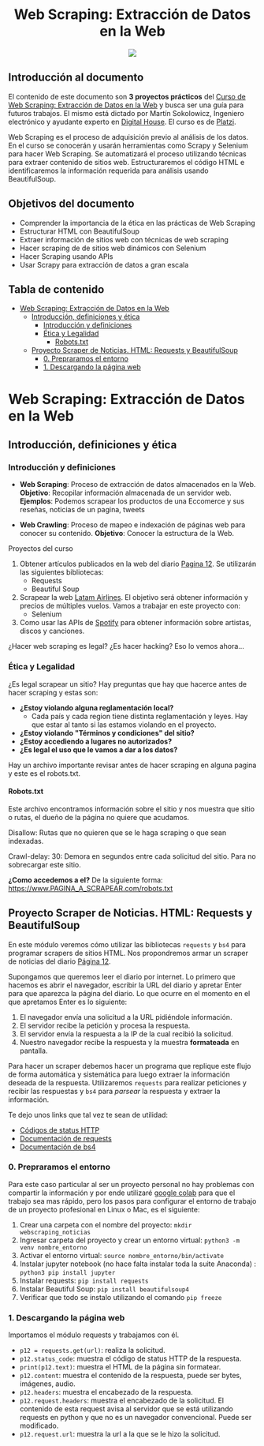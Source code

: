
<div align="center">
    <h1>Web Scraping: Extracción de Datos en la Web</h1>
    <img src="https://imgur.com/UbfjsMl.png" width="">
</div>

## Introducción al documento

El contenido de este documento son **3 proyectos prácticos** del [Curso de Web Scraping: Extracción de Datos en la Web](https://platzi.com/cursos/webscraping/) y busca ser una guía para futuros trabajos. El mismo está dictado por Martín Sokolowicz, Ingeniero electrónico y ayudante experto en [Digital House](https://www.digitalhouse.com/ar). El curso es de [Platzi](https://platzi.com).

Web Scraping es el proceso de adquisición previo al análisis de los datos. En el curso se conocerán y usarán herramientas como Scrapy y Selenium para hacer Web Scraping. Se automatizará el proceso utilizando técnicas para extraer contenido de sitios web. Estructuraremos el código HTML e identificaremos la información requerida para análisis usando BeautifulSoup.

## Objetivos del documento

- Comprender la importancia de la ética en las prácticas de Web Scraping
- Estructurar HTML con BeautifulSoup
- Extraer información de sitios web con técnicas de web scraping
- Hacer scraping de de sitios web dinámicos con Selenium
- Hacer Scraping usando APIs
- Usar Scrapy para extracción de datos a gran escala

## Tabla de contenido
- [Web Scraping: Extracción de Datos en la Web](#web-scraping-extracción-de-datos-en-la-web)
  - [Introducción, definiciones y ética](#introducción-definiciones-y-ética)
    - [Introducción y definiciones](#introducción-y-definiciones)
    - [Ética y Legalidad](#ética-y-legalidad)
      - [Robots.txt](#robotstxt)
  - [Proyecto Scraper de Noticias. HTML: Requests y BeautifulSoup](#proyecto-scraper-de-noticias-html-requests-y-beautifulsoup)
    - [0. Prepraramos el entorno](#0-prepraramos-el-entorno)
    - [1. Descargando la página web](#1-descargando-la-página-web)

# Web Scraping: Extracción de Datos en la Web

## Introducción, definiciones y ética

### Introducción y definiciones
- **Web Scraping**: Proceso de extracción de datos almacenados en la Web.
**Objetivo**: Recopilar información almacenada de un servidor web.
**Ejemplos**: Podemos scrapear los productos de una Eccomerce y sus reseñas, noticias de un pagina, tweets

- **Web Crawling**: Proceso de mapeo e indexación de páginas web para conocer su contenido.
**Objetivo**: Conocer la estructura de la Web.

Proyectos del curso
1. Obtener artículos publicados en la web del diario [Pagina 12](https://www.pagina12.com.ar/). Se utilizarán las siguientes bibliotecas:
   - Requests
   - Beautiful Soup
2. Scrapear la web [Latam Airlines](https://www.latam.com/es_es/). El objetivo será obtener información y precios de múltiples vuelos. Vamos a trabajar en este proyecto con:
   - Selenium
3. Como usar las APIs de [Spotify](https://www.spotify.com/es/) para obtener información sobre artistas, discos y canciones.

¿Hacer web scraping es legal? ¿Es hacer hacking? Eso lo vemos ahora...

### Ética y Legalidad

¿Es legal scrapear un sitio? Hay preguntas que hay que hacerce antes de hacer scraping y estas son:

- **¿Estoy violando alguna reglamentación local?**
  - Cada país y cada region tiene distinta reglamentación y leyes. Hay que estar al tanto si las estamos violando en el proyecto.
- **¿Estoy violando "Términos y condiciones" del sitio?**
- **¿Estoy accediendo a lugares no autorizados?**
- **¿Es legal el uso que le vamos a dar a los datos?**

Hay un archivo importante revisar antes de hacer scraping en alguna pagina y este es el robots.txt.

#### Robots.txt

Este archivo encontramos información sobre el sitio y nos muestra que sitio o rutas, el dueño de la página no quiere que acudamos.

Disallow: Rutas que no quieren que se le haga scraping o que sean indexadas.

Crawl-delay: 30: Demora en segundos entre cada solicitud del sitio. Para no sobrecargar este sitio.

**¿Como accedemos a el?** De la siguiente forma:
https://www.PAGINA_A_SCRAPEAR.com/robots.txt

## Proyecto Scraper de Noticias. HTML: Requests y BeautifulSoup

En este módulo veremos cómo utilizar las bibliotecas `requests` y `bs4` para programar scrapers de sitios HTML. Nos propondremos armar un scraper de noticias del diario <a href='www.pagina12.com.ar'>Página 12</a>.

Supongamos que queremos leer el diario por internet. Lo primero que hacemos es abrir el navegador, escribir la URL del diario y apretar Enter para que aparezca la página del diario. Lo que ocurre en el momento en el que apretamos Enter es lo siguiente:
1. El navegador envía una solicitud a la URL pidiéndole información.
2. El servidor recibe la petición y procesa la respuesta.
3. El servidor envía la respuesta a la IP de la cual recibió la solicitud.
4. Nuestro navegador recibe la respuesta y la muestra **formateada** en pantalla.

Para hacer un scraper debemos hacer un programa que replique este flujo de forma automática y sistemática para luego extraer la información deseada de la respuesta. Utilizaremos `requests` para realizar peticiones y recibir las respuestas y `bs4` para *parsear* la respuesta y extraer la información.

Te dejo unos links que tal vez te sean de utilidad:
- [Códigos de status HTTP](https://developer.mozilla.org/es/docs/Web/HTTP/Status)
- [Documentación de requests](https://requests.kennethreitz.org/en/master/)
- [Documentación de bs4](https://www.crummy.com/software/BeautifulSoup/bs4/doc/)

### 0. Prepraramos el entorno

Para este caso particular al ser un proyecto personal no hay problemas con compartir la información y por ende utilizaré [google colab](https://colab.research.google.com/notebooks/welcome.ipynb?hl=es_US) para que el trabajo sea mas rápido, pero los pasos para configurar el entorno de trabajo de un proyecto profesional en Linux o Mac, es el siguiente:

1. Crear una carpeta con el nombre del proyecto: `mkdir webscraping_noticias`
2. Ingresar carpeta del proyecto y crear un entorno virtual: `python3 -m venv nombre_entorno`
3. Activar el entorno virtual: `source nombre_entorno/bin/activate`
4. Instalar jupyter notebook (no hace falta instalar toda la suite Anaconda) : `python3 pip install jupyter`
5. Instalar requests: `pip install requests`
6. Instalar Beautiful Soup: `pip install beautifulsoup4`
7. Verificar que todo se instalo utilizando el comando `pip freeze`

### 1. Descargando la página web

Importamos el módulo requests y trabajamos con él. 

- `p12 = requests.get(url)`: realiza la solicitud.
- `p12.status_code`: muestra el código de status HTTP de la respuesta.
- `print(p12.text)`: muestra el HTML de la página sin formatear.
- `p12.content`: muestra el contenido de la respuesta, puede ser bytes, imágenes, audio.
- `p12.headers`: muestra el encabezado de la respuesta.
- `p12.request.headers`: muestra el encabezado de la solicitud. El contenido de esta request avisa al servidor que se está utilizando requests en python y que no es un navegador convencional. Puede ser modificado.
- `p12.request.url`: muestra la url a la que se le hizo la solicitud.